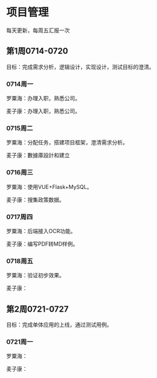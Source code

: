 # 项目管理

每天更新，每周五汇报一次

## 第1周0714-0720
目标：完成需求分析，逻辑设计，实现设计，测试目标的澄清。

### 0714周一
罗粟海：办理入职，熟悉公司。

麦子康：办理入职，熟悉公司。

### 0715周二
罗粟海：分配任务，搭建项目框架，澄清需求分析。

麦子康：數據庫設計和建立

### 0716周三
罗粟海：使用VUE+Flask+MySQL。

麦子康：搜集政策数据。

### 0717周四
罗粟海：后端接入OCR功能。

麦子康：编写PDF转MD样例。

### 0718周五
罗粟海：验证初步效果。

麦子康：

## 第2周0721-0727
目标：完成单体应用的上线，通过测试用例。

### 0721周一
罗粟海：

麦子康：